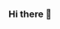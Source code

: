 
###   Hi there 👋

<br/>

<!-- <img src="https://media.giphy.com/media/jnP0GEYlnkOxA1eOEo/giphy.gif" width="90"> -->
 
<!-- <img align="left" alt="dhiman's Github Stats" src="https://github-readme-stats.dhiman-007.vercel.app/api?username=dhiman-007&show_icons=true&hide_border=false" /> -->


<!-- ### Connect here: -->

<!-- [<img align="left" alt="Shubham | LinkedIn" width="22px" src="https://cdn.jsdelivr.net/npm/simple-icons@v3/icons/linkedin.svg" />][linkedin]
[<img align="left" alt="Shubham | Instagram" width="22px" src="https://cdn.jsdelivr.net/npm/simple-icons@v3/icons/instagram.svg" />][instagram] -->

[instagram]: https://www.instagram.com/dhimanshubham_/
[linkedin]: https://www.linkedin.com/in/dhimanshubham1996/

